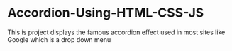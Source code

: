 # Accordion-Using-HTML-CSS-JS
This is project displays the famous accordion effect  used in most sites like Google which is a drop down menu
